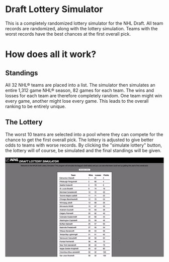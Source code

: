 # Draft Lottery Simulator
This is a completely randomized lottery simulator for the NHL Draft. All team records are randomized, along with the lottery simulation. Teams with the worst records have the best chances at the first overall pick.

# How does all it work?

## Standings

All 32 NHL® teams are placed into a list. The simulator then simulates an entire 1,312 game NHL® season, 82 games for each team. The wins and losses for each team are therefore completely random. One team might win every game, another might lose every game. This leads to the overall ranking to be entirely unique. 

## The Lottery

The worst 10 teams are selected into a pool where they can compete for the chance to get the first overall pick. The lottery is adjusted to give better odds to teams with worse records. By clicking the "simulate lottery" button, the lottery will of course, be simulated and the final standings will be given.

<img src="/img/ezgif-7-11b633b88c.gif">